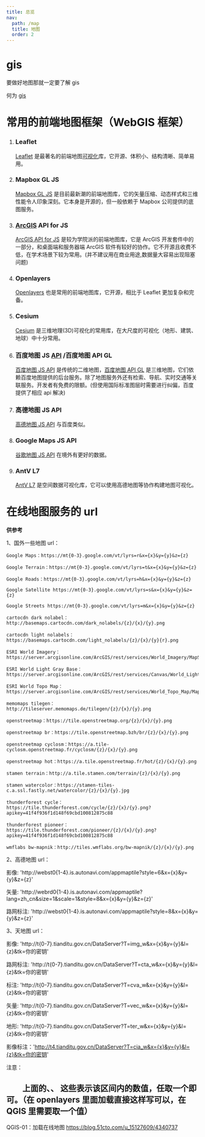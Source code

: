 ```yaml
---
title: 总览
nav:
  path: /map
  title: 地图
  order: 2
---
```


# gis

要做好地图那就一定要了解 gis

何为 [gis](http://marsgis.cn/doc/study-gis.pdf)

# 常用的前端地图框架（WebGIS 框架）

1. ### Leaflet

   [Leaflet](https://leafletjs.com/) 是最著名的前端地图[可视化](https://so.csdn.net/so/search?q=可视化&spm=1001.2101.3001.7020)库，它开源、体积小、结构清晰、简单易用。

2. ### Mapbox GL JS

   [Mapbox GL JS](https://docs.mapbox.com/mapbox-gl-js/api/) 是目前最新潮的前端地图库，它的矢量压缩、动态样式和三维性能令人印象深刻。它本身是开源的，但一般依赖于 Mapbox 公司提供的底图服务。

3. ### [ArcGIS](https://so.csdn.net/so/search?q=ArcGIS&spm=1001.2101.3001.7020) API for JS

   [ArcGIS API for JS](https://developers.arcgis.com/javascript/) 是较为学院派的前端地图库，它是 ArcGIS 开发套件中的一部分，和桌面端和服务器端 ArcGIS 软件有较好的协作。它不开源且收费不低，在学术场景下较为常用。(并不建议用在商业用途,数据量大容易出现阻塞问题)

4. ### Openlayers

   [Openlayers](https://openlayers.org/) 也是常用的前端地图库，它开源，相比于 Leaflet 更加复杂和完备。

5. ### Cesium

   [Cesium](https://www.cesium.com/) 是三维地理(3D)可视化的常用库，在大尺度的可视化（地形、建筑、地球）中十分常用。

6. ### 百度地图 JS [API](https://so.csdn.net/so/search?q=API&spm=1001.2101.3001.7020) /百度地图 API GL

   [百度地图 JS API](http://lbsyun.baidu.com/index.php?title=jspopular3.0) 是传统的二维地图，[百度地图 API GL](http://lbsyun.baidu.com/index.php?title=jspopularGL) 是三维地图，它们依赖百度地图提供的后台服务。除了地图服务外还有检索、导航、实时交通等关联服务。开发者有免费的限额。(但使用国际标准图层时需要进行纠偏，百度提供了相应 api 解决)

7. ### 高德地图 JS API

   [高德地图 JS API](https://lbs.amap.com/api/javascript-api/summary) 与百度类似。

8. ### Google Maps JS API

   [谷歌地图 JS API](https://developers.google.com/maps/documentation/javascript/overview) 在境外有更好的数据。

9. ### AntV L7

   [AntV L7](https://antv.vision/zh) 是空间数据可视化库，它可以使用高德地图等协作构建地图可视化。

# 在线地图服务的 url

**供参考**

1、国外一些地图 url：

    Google Maps：https://mt{0-3}.google.com/vt/lyrs=r&x={x}&y={y}&z={z}

    Google Terrain：https://mt{0-3}.google.com/vt/lyrs=t&x={x}&y={y}&z={z}

    Google Roads：https://mt{0-3}.google.com/vt/lyrs=h&x={x}&y={y}&z={z}

    Google Satellite https://mt{0-3}.google.com/vt/lyrs=s&x={x}&y={y}&z={z}

    Google Streets https://mt{0-3}.google.com/vt/lyrs=m&x={x}&y={y}&z={z}

    cartocdn dark nolabel：http://basemaps.cartocdn.com/dark_nolabels/{z}/{x}/{y}.png

    cartocdn light nolabels：https://basemaps.cartocdn.com/light_nolabels/{z}/{x}/{y}{r}.png

    ESRI World Imagery：https://server.arcgisonline.com/ArcGIS/rest/services/World_Imagery/MapServer/tile/{z}/{y}/{x}

    ESRI World Light Gray Base：https://server.arcgisonline.com/ArcGIS/rest/services/Canvas/World_Light_Gray_Base/MapServer/tile/{z}/{y}/{x}

    ESRI World Topo Map：https://server.arcgisonline.com/ArcGIS/rest/services/World_Topo_Map/MapServer/tile/{z}/{y}/{x}

    memomaps tilegen：http://tileserver.memomaps.de/tilegen/{z}/{x}/{y}.png

    openstreetmap：https://tile.openstreetmap.org/{z}/{x}/{y}.png

    openstreetmap br：https://tile.openstreetmap.bzh/br/{z}/{x}/{y}.png

    openstreetmap cyclosm：https://a.tile-cyclosm.openstreetmap.fr/cyclosm/{z}/{x}/{y}.png

    openstreetmap hot：https://a.tile.openstreetmap.fr/hot/{z}/{x}/{y}.png

    stamen terrain：http://a.tile.stamen.com/terrain/{z}/{x}/{y}.png

    stamen watercolor：https://stamen-tiles-c.a.ssl.fastly.net/watercolor/{z}/{x}/{y}.jpg

    thunderforest cycle：https://tile.thunderforest.com/cycle/{z}/{x}/{y}.png?apikey=41f4f936f1d148f69cbd100812875c88

    thunderforest pioneer：https://tile.thunderforest.com/pioneer/{z}/{x}/{y}.png?apikey=41f4f936f1d148f69cbd100812875c88

    wmflabs bw-mapnik：http://tiles.wmflabs.org/bw-mapnik/{z}/{x}/{y}.png

2、高德地图 url：

影像: 'http://webst0{1-4}.is.autonavi.com/appmaptile?style=6&x={x}&y={y}&z={z}'

矢量: 'http://webrd0{1-4}.is.autonavi.com/appmaptile?lang=zh_cn&size=1&scale=1&style=8&x={x}&y={y}&z={z}'

路网标注: 'http://webst0{1-4}.is.autonavi.com/appmaptile?style=8&x={x}&y={y}&z={z}'

3、天地图 url：

影像: 'http://t{0-7}.tianditu.gov.cn/DataServer?T=img_w&x={x}&y={y}&l={z}&tk=你的密钥'

路网标注: 'http://t{0-7}.tianditu.gov.cn/DataServer?T=cta_w&x={x}&y={y}&l={z}&tk=你的密钥'

标注: 'http://t{0-7}.tianditu.gov.cn/DataServer?T=cva_w&x={x}&y={y}&l={z}&tk=你的密钥'

矢量: 'http://t{0-7}.tianditu.gov.cn/DataServer?T=vec_w&x={x}&y={y}&l={z}&tk=你的密钥'

地形: 'http://t{0-7}.tianditu.gov.cn/DataServer?T=ter_w&x={x}&y={y}&l={z}&tk=你的密钥‘

影像标注：'http://t4.tianditu.gov.cn/DataServer?T=cia_w&x={x}&y={y}&l={z}&tk=你的密钥'

注意：

## 　　上面的、、 这些表示该区间内的数值，任取一个即可。（在 openlayers 里面加载直接这样写可以，在 QGIS 里需要取一个值）

QGIS-01：加载在线地图
https://blog.51cto.com/u_15127609/4340737
